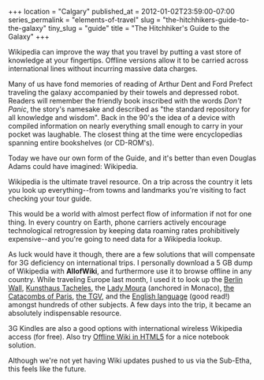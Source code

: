 +++
location = "Calgary"
published_at = 2012-01-02T23:59:00-07:00
series_permalink = "elements-of-travel"
slug = "the-hitchhikers-guide-to-the-galaxy"
tiny_slug = "guide"
title = "The Hitchhiker's Guide to the Galaxy"
+++

<p class="subheading">Wikipedia can improve the way that you travel by putting a vast store of knowledge at your fingertips. Offline versions allow it to be carried across international lines without incurring massive data charges.</p>

Many of us have fond memories of reading of Arthur Dent and Ford Prefect traveling the galaxy accompanied by their towels and depressed robot. Readers will remember the friendly book inscribed with the words _Don't Panic_, the story's namesake and described as "the standard repository for all knowledge and wisdom". Back in the 90's the idea of a device with compiled information on nearly everything small enough to carry in your pocket was laughable. The closest thing at the time were encyclopedias spanning entire bookshelves (or CD-ROM's).

Today we have our own form of the Guide, and it's better than even Douglas Adams could have imagined: Wikipedia.

Wikipedia is the ultimate travel resource. On a trip across the country it lets you look up everything--from towns and landmarks you're visiting to fact checking your tour guide.

This would be a world with almost perfect flow of information if not for one thing. In every country on Earth, phone carriers actively encourage technological retrogression by keeping data roaming rates prohibitively expensive--and you're going to need data for a Wikipedia lookup.

As luck would have it though, there are a few solutions that will compensate for 3G deficiency on international trips. I personally download a 5 GB dump of Wikipedia with **AllofWiki**, and furthermore use it to browse offline in any country. While traveling Europe last month, I used it to look up the [Berlin Wall](http://en.wikipedia.org/wiki/Berlin_wall), [Kunsthaus Tacheles](http://en.wikipedia.org/wiki/Kunsthaus_Tacheles), the [Lady Moura](http://en.wikipedia.org/wiki/Lady_Moura) (anchored in Monaco), [the Catacombs of Paris](http://en.wikipedia.org/wiki/Catacombs_of_paris), [the TGV](http://en.wikipedia.org/wiki/Tgv), and the [English language](http://en.wikipedia.org/wiki/English_language) (good read!) amongst hundreds of other subjects. A few days into the trip, it became an absolutely indispensable resource.

3G Kindles are also a good options with international wireless Wikipedia access (for free). Also try [Offline Wiki in HTML5](http://offline-wiki.googlecode.com/git/app.html) for a nice notebook solution.

Although we're not yet having Wiki updates pushed to us via the Sub-Etha, this feels like the future.

